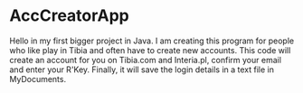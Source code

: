 # AccCreatorApp
Hello in my first bigger project in Java.
I am creating this program for people who like play in Tibia and often have to create new accounts.
This code will create an account for you on Tibia.com and Interia.pl, confirm your email and enter your R'Key.
Finally, it will save the login details in a text file in MyDocuments.

